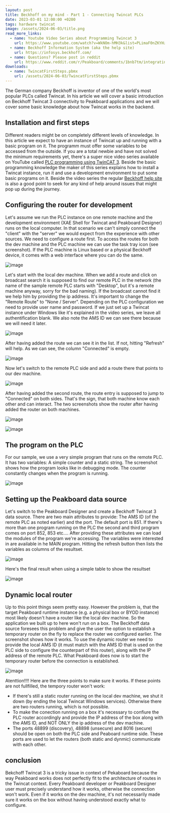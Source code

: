 ```yaml
---
layout: post
title: Beckhoff on my mind - Part 1 - Connecting Twincat PLCs
date: 2023-03-01 12:00:00 +0200
tags: hardware twincat
image: /assets/2024-06-03/title.png
read_more_links:
  - name: Youtube Video Series about Programming Twincat 3
    url: https://www.youtube.com/watch?v=WkNOm-hMH3k&list=PLimaF0nZKYHz3I3kFP4myaAYjmYk1SowO&ab_channel=JakobSagatowski
  - name: Beckhoff Information System (aka the help site)
    url: https://infosys.beckhoff.com/
  - name: Questions? Please post in reddit
    url: https://www.reddit.com/r/Peakboard/comments/1bnb7tm/integrating_nodered_and_peakboard/
downloads:
  - name: TwincatFirstSteps.pbmx
    url: /assets/2024-06-03/TwincatFirstSteps.pbmx
---
```

The German company Beckhoff is inventor of one of the world's most popular PLCs called Twincat. In his article we will cover a basic introduction on Beckhoff Twincat 3 connectivity to Peakboard applications and we will cover some basic knowledge about how Twincat works in the backend. 

## Installation and first steps

Different readers might be on completely different levels of knowledge. In this article we expect to have an instance of Twincat up and running with a basic program on it. The programm must offer some variables to be accessed from the outside.
If you are a total newbie and have not solved the minimum requirements yet, there's a super nice video series available on YouTube called [PLC programming using TwinCAT 3](https://www.youtube.com/watch?v=WkNOm-hMH3k&list=PLimaF0nZKYHz3I3kFP4myaAYjmYk1SowO&ab_channel=JakobSagatowski). Beside the basic programming knowledge the maker of this series explains how to install a Twincat instance, run it and use a development environment to put some basic programs on it. 
Beside the video series the regular [Beckhoff help site](https://infosys.beckhoff.com/) is also a good point to seek for any kind of help around issues that might pop up during the journey.

## Configuring the router for development

Let's assume we run the PLC instance on one remote machine and the development environment (XAE Shell for Twincat and Peakboard Designer) runs on the local computer. In that scenario we can't simply connect the "client" with the "server" we would expect from the experience with other sources. We need to configure a route first. To access the routes for both the dev machine and the PLC machine we can use the task tray icon (see screenshot). If the PLC machine is Linux based or a physical Beckhoff device, it comes with a web interface where you can do the same.

![image](/assets/2024-06-03/010.png)

Let's start with the local dev machine. When we add a route and click on broadcast search it is supposed to find our remote PLC in the network (the name of the sample remote PLC starts with "Desktop", but it's a remote machine anyway, sorry for the bad naming). If the broadcast cannot find it we help him by providing the ip address. It's important to change the "Remote Route" to "None / Server". Depending on the PLC configuration we need to provide user name and password. If we just set up a Twincat instance under Windows like it's explained in the video series, we leave all authentification blank. We also note the AMS ID we can see there because we will need it later.

![image](/assets/2024-06-03/020.png)

After having added the route we can see it in the list. If not, hitting "Refresh" will help. As we can see, the column "Connected" is empty.

![image](/assets/2024-06-03/021.png)

Now let's switch to the remote PLC side and add a route there that points to our dev machine.

![image](/assets/2024-06-03/030.png)

After having added the second route, the route entry is supposed to jump to "Connected" on both sides. That's the sign, that both machine know each other and can interact. The two screenshots show the router after having added the router on both machines.

![image](/assets/2024-06-03/031.png)

![image](/assets/2024-06-03/040.png)

## The program on the PLC

For our sample, we use a very simple program that runs on the remote PLC. It has two variables: A simple counter and a static string. The screenshot shows how the program looks like in debugging mode. The counter constantly changes when the program is running.

![image](/assets/2024-06-03/050.gif)

## Setting up the Peakboard data source

Let's switch to the Peakboard Designer and create a Beckhoff Twincat 3 data source. There are two main attributes to provide: The AMS ID (of the remote PLC as noted earlier) and the port. The default port is 851. If there's more than one program running on the PLC the second and third program comes on port 852, 853 etc....
After providing these attributes we can load the modules of the program we're accessing. The variables were interested in are available in he MAIN program. Hitting the refresh button then lists the variables as columns of the resultset. 

![image](/assets/2024-06-03/060.png)

Here's the final result when using a simple table to show the resultset

![image](/assets/2024-06-03/061.gif)

## Dynamic local router

Up to this point things seem pretty easy. However the problem is, that the target Peakboard runtime instance (e.g. a physical box or BYOD instance) most likely doesn't have a router like the local dev machine. So the application we built up to here won't run on a box. The Beckhoff data source foresees this problem and give the user the option to establish a temporary router on the fly to replace the router we configured earlier.
The screenshot shows how it works. To use the dynamic router we need to provide the local AMS ID (it must match with the AMS ID that is used on the PLC side to configure the counterpart of this router), along with the IP address of the remote PLC.
What Peakboard does now is to start the temporary router before the connection is established. 

![image](/assets/2024-06-03/070.png)

Atenttion!!!!
Here are the three points to make sure it works. If these points are not fullfilled, the tempory router won't work:

* If there's still a static router running on the local dev machine, we shut it down (by ending the local Twincat Windows services). Otherwise there are two routers running, which is not possible.
* To make the conection running on a box it's necessary to confiure the PLC router accordingly and provide the IP address of the box along with the AMS ID, and NOT ONLY the ip address of the dev machine.
* The ports 48899 (discovery), 48898 (unsecure) and 8016 (secure) should be open on both the PLC side and Peaboard runtime side. These ports are used to let the routers (both static and dynmic) communicate with each other.

## conclusion

Bekchoff Twincat 3 is a tricky issue in context of Pekaboard because the way Peakboard works does not perfectly fit to the architecture of routes in the Twincat context. Every Peakboard developer or Peakboard Designer user must precisely understand how it works, otherwise the connection won't work. Even if it works on the dev machine, it's not necessarily made sure it works on the box without having understood exactly what to configure.

